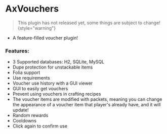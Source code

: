 # AxVouchers

> This plugin has not released yet, some things are subject to change!
{style="warning"}
 
* A feature-filled voucher plugin!

### Features:
* 3 Supported databases: H2, SQLite, MySQL
* Dupe protection for unstackable items
* Folia support
* Use requirements
* Voucher use history with a GUI viewer
* GUI to easily get vouchers
* Prevent using vouchers in crafting recipes
* The voucher items are modified with packets, meaning you can change the appearance of a
voucher item that player's already have, and it will update!
* Random rewards
* Cooldowns
* Click again to confirm use